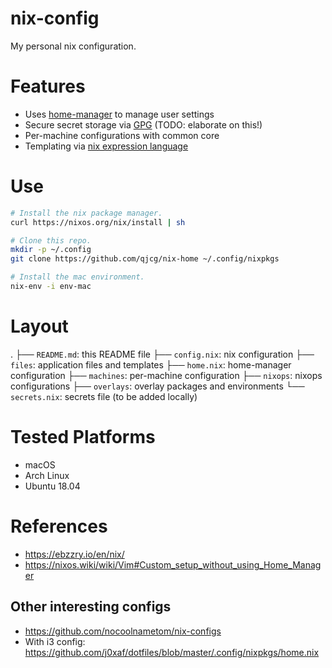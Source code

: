 # nix-config

My personal nix configuration.


# Features

- Uses [home-manager] to manage user settings
- Secure secret storage via [GPG](https://gnupg.org) (TODO: elaborate on this!)
- Per-machine configurations with common core
- Templating via [nix expression language](https://nixos.org/nix/manual/#ch-expression-language)


# Use

```sh
# Install the nix package manager.
curl https://nixos.org/nix/install | sh

# Clone this repo.
mkdir -p ~/.config
git clone https://github.com/qjcg/nix-home ~/.config/nixpkgs

# Install the mac environment.
nix-env -i env-mac
```

# Layout

.
├── `README.md`: this README file
├── `config.nix`: nix configuration
├── `files`: application files and templates
├── `home.nix`: home-manager configuration
├── `machines`: per-machine configuration
├── `nixops`: nixops configurations
├── `overlays`: overlay packages and environments
└── `secrets.nix`: secrets file (to be added locally)


# Tested Platforms

- macOS
- Arch Linux
- Ubuntu 18.04


# References
- <https://ebzzry.io/en/nix/>
- <https://nixos.wiki/wiki/Vim#Custom_setup_without_using_Home_Manager>

## Other interesting configs

- <https://github.com/nocoolnametom/nix-configs>
- With i3 config: <https://github.com/j0xaf/dotfiles/blob/master/.config/nixpkgs/home.nix>


[home-manager]: https://github.com/rycee/home-manager
